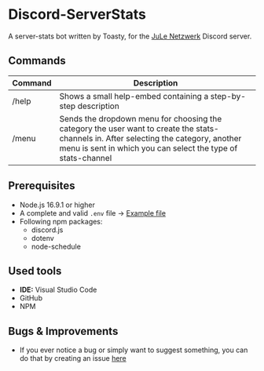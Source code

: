 # Discord-ServerStats

A server-stats bot written by Toasty, for the [JuLe Netzwerk](http://www.jule-netzwerk.de) Discord server.

## Commands

| Command | Description  |
| ------------- | ------------- |
| /help | Shows a small help-embed containing a step-by-step description |
| /menu | Sends the dropdown menu for choosing the category the user want to create the stats-channels in. After selecting the category, another menu is sent in which you can select the type of stats-channel |

## Prerequisites

- Node.js 16.9.1 or higher
- A complete and valid `.env` file -> [Example file](https://github.com/Toasty65/Discord-ServerStats/blob/main/.env)
- Following npm packages:
  - discord.js
  - dotenv
  - node-schedule

## Used tools

- **IDE:** Visual Studio Code
- GitHub
- NPM

## Bugs & Improvements

- If you ever notice a bug or simply want to suggest something, you can do that by creating an issue [here](https://github.com/Toasty65/Discord-ServerStats/issues)
